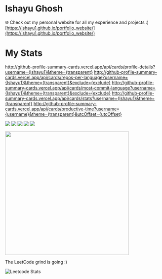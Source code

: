 # Ishayu Ghosh

🌐 Check out my personal website for all my experience and projects :) [https://ishayu1.github.io/portfolio_website/](https://ishayu1.github.io/portfolio_website/)


# My Stats

http://github-profile-summary-cards.vercel.app/api/cards/profile-details?username={Ishayu1}&theme={transparent}
http://github-profile-summary-cards.vercel.app/api/cards/repos-per-language?username={Ishayu1}&theme={transparent}&exclude={exclude}
http://github-profile-summary-cards.vercel.app/api/cards/most-commit-language?username={Ishayu1}&theme={transparent}&exclude={exclude}
http://github-profile-summary-cards.vercel.app/api/cards/stats?username={Ishayu1}&theme={transparent}
http://github-profile-summary-cards.vercel.app/api/cards/productive-time?username={username}&theme={transparent}&utcOffset={utcOffset}

[![](https://raw.githubusercontent.com/Ishayu1/Ishayu1/master/profile-summary-card-output/aura/0-profile-details.svg)](https://github.com/vn7n24fzkq/github-profile-summary-cards)
[![](https://raw.githubusercontent.com/Ishayu1/Ishayu1/master/profile-summary-card-output/aura/1-repos-per-language.svg)](https://github.com/vn7n24fzkq/github-profile-summary-cards) [![](https://raw.githubusercontent.com/Ishayu1/Ishayu1/master/profile-summary-card-output/aura/2-most-commit-language.svg)](https://github.com/vn7n24fzkq/github-profile-summary-cards)
[![](https://raw.githubusercontent.com/Ishayu1/Ishayu1/master/profile-summary-card-output/aura/3-stats.svg)](https://github.com/vn7n24fzkq/github-profile-summary-cards) [![](https://raw.githubusercontent.com/Ishayu1/Ishayu1/master/profile-summary-card-output/aura/4-productive-time.svg)](https://github.com/vn7n24fzkq/github-profile-summary-cards)

<img src="https://wakatime.com/share/@018e7314-a885-4655-81e2-6deb175e9f8f/cc5a9d58-f70f-4af1-aec8-7568b8bdcc51.svg" height="400"/>


The LeetCode grind is going :)

![Leetcode Stats](https://leetcard.jacoblin.cool/IshayuG)
